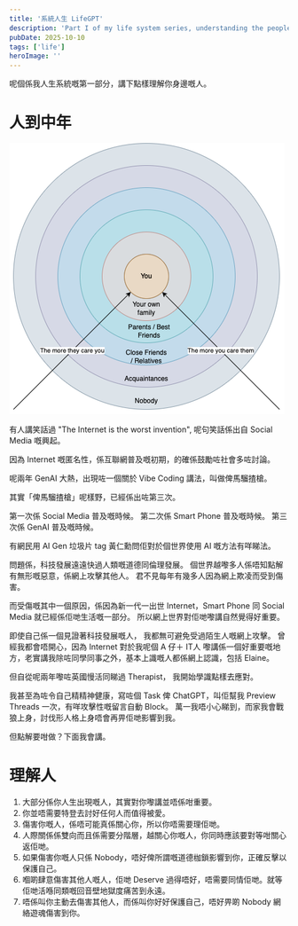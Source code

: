 ```yaml
---
title: '系統人生 LifeGPT'
description: 'Part I of my life system series, understanding the people in your life.'
pubDate: 2025-10-10
tags: ['life']
heroImage: ''
---
```



呢個係我人生系統嘅第一部分，講下點樣理解你身邊嘅人。

# 人到中年

![系統人生 LifeGPT](people-in-your-life.png)

有人講笑話過 "The Internet is the worst invention", 呢句笑話係出自 Social Media 嘅興起。

因為 Internet 嘅匿名性，係互聯網普及嘅初期，的確係鼓勵咗社會多咗討論。

呢兩年 GenAI 大熱，出現咗一個關於 Vibe Coding 講法，叫做俾馬騮揸槍。

其實「俾馬騮揸槍」呢樣野，已經係出咗第三次。

第一次係 Social Media 普及嘅時候。
第二次係 Smart Phone 普及嘅時候。
第三次係 GenAI 普及嘅時候。

有網民用 AI Gen 垃圾片 tag 黃仁勳問佢對於個世界使用 AI 嘅方法有咩睇法。

問題係，科技發展遠遠快過人類嘅道德同倫理發展。
個世界越嚟多人係唔知點解有無形嘅惡意，係網上攻擊其他人。
君不見每年有幾多人因為網上欺凌而受到傷害。

而受傷嘅其中一個原因，係因為新一代一出世 Internet，Smart Phone 同 Social Media 就已經係佢哋生活嘅一部分。
所以網上世界對佢哋嚟講自然覺得好重要。

即使自己係一個見證著科技發展嘅人，
我都無可避免受過陌生人嘅網上攻擊。
曾經我都會唔開心，因為 Internet 對於我呢個 A 仔＋ IT人 嚟講係一個好重要嘅地方，老實講我除咗同學同事之外，基本上識嘅人都係網上認識，包括 Elaine。

但自從呢兩年嚟咗英國慢活同睇過 Therapist，
我開始學識點樣去應對。 

我甚至為咗令自己精精神健康，寫咗個 Task 俾 ChatGPT，叫佢幫我 Preview Threads 一次，有咩攻擊性嘅留言自動 Block。
萬一我唔小心睇到，而家我會戰狼上身，討伐形人格上身唔會再畀佢哋影響到我。

但點解要咁做？下面我會講。

# 理解人

1. 大部分係你人生出現嘅人，其實對你嚟講並唔係咁重要。
2. 你並唔需要特登去討好任何人而值得被愛。
3. 傷害你嘅人，係唔可能真係關心你，所以你唔需要理佢哋。
4. 人際關係係雙向而且係需要分階層，越關心你嘅人，你同時應該要對等咁關心返佢哋。
5. 如果傷害你嘅人只係 Nobody，唔好俾所謂嘅道德枷鎖影響到你，正確反擊以保護自己。
6. 嗰啲肆意傷害其他人嘅人，佢哋 Deserve 過得唔好，唔需要同情佢哋。就等佢哋活喺同類嘅回音壁地獄度痛苦到永遠。
7. 唔係叫你主動去傷害其他人，而係叫你好好保護自己，唔好畀啲 Nobody 網絡遊魂傷害到你。


